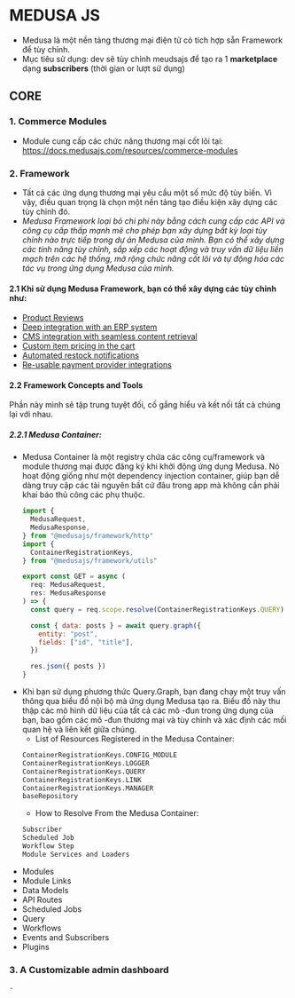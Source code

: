 # MEDUSA JS
- Medusa là một nền tảng thương mại điện tử có tích hợp sẵn Framework để tùy chỉnh.
- Mục tiêu sử dụng: dev sẽ tùy chỉnh meudsajs để tạo ra 1 **marketplace** dạng **subscribers** (thời gian or lượt sử dụng)
## CORE
### 1. Commerce Modules
- Module cung cấp các chức năng thương mại cốt lõi tại: https://docs.medusajs.com/resources/commerce-modules
### 2. Framework
 - Tất cả các ứng dụng thương mại yêu cầu một số mức độ tùy biến. Vì vậy, điều quan trọng là chọn một nền tảng tạo điều kiện xây dựng các tùy chỉnh đó.
 - *Medusa Framework loại bỏ chi phí này bằng cách cung cấp các API và công cụ cấp thấp mạnh mẽ cho phép bạn xây dựng bất kỳ loại tùy chỉnh nào trực tiếp trong dự án Medusa của mình. Bạn có thể xây dựng các tính năng tùy chỉnh, sắp xếp các hoạt động và truy vấn dữ liệu liền mạch trên các hệ thống, mở rộng chức năng cốt lõi và tự động hóa các tác vụ trong ứng dụng Medusa của mình.*
#### 2.1 Khi sử dụng Medusa Framework, bạn có thể xây dựng các tùy chỉnh như:
- [Product Reviews](https://docs.medusajs.com/resources/how-to-tutorials/tutorials/product-reviews)
- [Deep integration with an ERP system](https://docs.medusajs.com/resources/recipes/erp)
- [CMS integration with seamless content retrieval](https://docs.medusajs.com/resources/integrations/guides/sanity)
- [Custom item pricing in the cart](https://docs.medusajs.com/resources/examples/guides/custom-item-price)
- [Automated restock notifications](https://docs.medusajs.com/resources/recipes/commerce-automation/restock-notification)
- [Re-usable payment provider integrations](https://docs.medusajs.com/resources/references/payment/provider)
#### 2.2 Framework Concepts and Tools
Phần này mình sẽ tập trung tuyệt đối, cố gắng hiểu và kết nối tất cả chúng lại với nhau.
##### 2.2.1 Medusa Container:
  - Medusa Container là một registry chứa các công cụ/framework và module thương mại được đăng ký khi khởi động ứng dụng Medusa. Nó hoạt động giống như một dependency injection container, giúp bạn dễ dàng truy cập các tài nguyên bất cứ đâu trong app mà không cần phải khai báo thủ công các phụ thuộc.
    ```js
    import {
      MedusaRequest,
      MedusaResponse,
    } from "@medusajs/framework/http"
    import {
      ContainerRegistrationKeys,
    } from "@medusajs/framework/utils"
    
    export const GET = async (
      req: MedusaRequest,
      res: MedusaResponse
    ) => {
      const query = req.scope.resolve(ContainerRegistrationKeys.QUERY)
    
      const { data: posts } = await query.graph({
        entity: "post",
        fields: ["id", "title"],
      })
    
      res.json({ posts })
    }
    ```
 - Khi bạn sử dụng phương thức Query.Graph, bạn đang chạy một truy vấn thông qua biểu đồ nội bộ mà ứng dụng Medusa tạo ra. Biểu đồ này thu thập các mô hình dữ liệu của tất cả các mô -đun trong ứng dụng của bạn, bao gồm các mô -đun thương mại và tùy chỉnh và xác định các mối quan hệ và liên kết giữa chúng.
   - List of Resources Registered in the Medusa Container:
   ```bash
   ContainerRegistrationKeys.CONFIG_MODULE
   ContainerRegistrationKeys.LOGGER
   ContainerRegistrationKeys.QUERY
   ContainerRegistrationKeys.LINK
   ContainerRegistrationKeys.MANAGER
   baseRepository
   ```
   - How to Resolve From the Medusa Container:
   ```bash
   Subscriber
   Scheduled Job
   Workflow Step
   Module Services and Loaders
   ```
- Modules
- Module Links
- Data Models
- API Routes
- Scheduled Jobs
- Query
- Workflows
- Events and Subscribers
- Plugins

### 3. A Customizable admin dashboard
    - 
    
